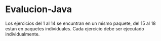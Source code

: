 # Evalucion-Java
Los ejercicios del 1 al 14 se encuntran en un mismo paquete,
del 15 al 18 estan en paquetes individuales. Cada ejercicio
debe ser ejecutado individualmente.